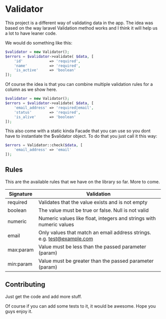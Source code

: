 # Validator

This project is a different way of validating data in the app. The idea was based on the way laravel Validation method works and I think it will help us a lot to have leaner code.

We would do something like this:

```php
$validator = new Validator();
$errors = $validator->validate( $data, [
    'id'            => 'required',
    'name'          => 'required',
    'is_active'     => 'boolean'
]);
```

Of course the idea is that you can combine multiple validation rules for a column as we show here.

```php
$validator = new Validator();
$errors = $validator->validate( $data, [
    'email_address' => 'required|email',
    'status'        => 'required',
    'is_alive'      => 'boolean'
]);
```

This also come with a static kinda Facade that you can use so you dont have to instantiate the $validator object. To do that you just call it this way:

```php
$errors = Validator::check($data, [
    'email_address' => 'email'
]);
```

## Rules

This are the available rules that we have on the library so far. More to come.

| Signature   | Validation                                                             |
|-------------|------------------------------------------------------------------------|
| required    | Validates that the value exists and is not empty                       |
| boolean     | The value must be true or false. Null is not valid                     |
| numeric     | Numeric values like float, integers and strings with numeric values    |
| email       | Only values that match an email address strings. e.g. test@example.com |
| max:param   | Value must be less than the passed parameter (param)                   |
| min:param   | Value must be greater than the passed parameter (param)                |


## Contributing

Just get the code and add more stuff.

Of course if you can add some tests to it, it would be awesome.
Hope you guys enjoy it.
